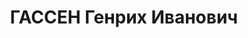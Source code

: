 ---
title: ГАССЕН Генрих Иванович
description: 'Род. в 1892, Крым, г. Симферополь, немец. Род занятий: по профессии
  шофер-механик.

  Осужден Тройкой при НКВД ГССР 13.12.1937. Мера наказания: 10 лет заключения в ИТЛ.
  Считать срок с 30/08-1937 г.'
---